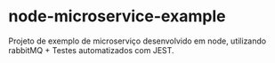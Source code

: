 # node-microservice-example
Projeto de exemplo de microserviço desenvolvido em node, utilizando rabbitMQ + Testes automatizados com JEST.
